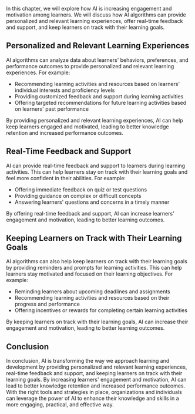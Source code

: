 
In this chapter, we will explore how AI is increasing engagement and motivation among learners. We will discuss how AI algorithms can provide personalized and relevant learning experiences, offer real-time feedback and support, and keep learners on track with their learning goals.

Personalized and Relevant Learning Experiences
----------------------------------------------

AI algorithms can analyze data about learners' behaviors, preferences, and performance outcomes to provide personalized and relevant learning experiences. For example:

* Recommending learning activities and resources based on learners' individual interests and proficiency levels
* Providing customized feedback and support during learning activities
* Offering targeted recommendations for future learning activities based on learners' past performance

By providing personalized and relevant learning experiences, AI can help keep learners engaged and motivated, leading to better knowledge retention and increased performance outcomes.

Real-Time Feedback and Support
------------------------------

AI can provide real-time feedback and support to learners during learning activities. This can help learners stay on track with their learning goals and feel more confident in their abilities. For example:

* Offering immediate feedback on quiz or test questions
* Providing guidance on complex or difficult concepts
* Answering learners' questions and concerns in a timely manner

By offering real-time feedback and support, AI can increase learners' engagement and motivation, leading to better learning outcomes.

Keeping Learners on Track with Their Learning Goals
---------------------------------------------------

AI algorithms can also help keep learners on track with their learning goals by providing reminders and prompts for learning activities. This can help learners stay motivated and focused on their learning objectives. For example:

* Reminding learners about upcoming deadlines and assignments
* Recommending learning activities and resources based on their progress and performance
* Offering incentives or rewards for completing certain learning activities

By keeping learners on track with their learning goals, AI can increase their engagement and motivation, leading to better learning outcomes.

Conclusion
----------

In conclusion, AI is transforming the way we approach learning and development by providing personalized and relevant learning experiences, real-time feedback and support, and keeping learners on track with their learning goals. By increasing learners' engagement and motivation, AI can lead to better knowledge retention and increased performance outcomes. With the right tools and strategies in place, organizations and individuals can leverage the power of AI to enhance their knowledge and skills in a more engaging, practical, and effective way.
